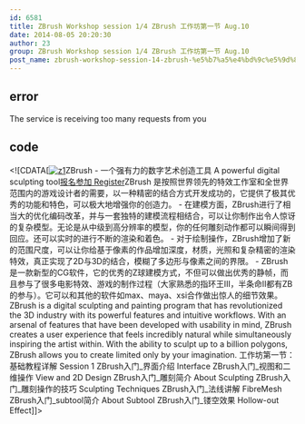 ```yaml
---
id: 6581
title: ZBrush Workshop session 1/4 ZBrush 工作坊第一节 Aug.10
date: 2014-08-05 20:20:30
author: 23
group: ZBrush Workshop session 1/4 ZBrush 工作坊第一节 Aug.10
post_name: zbrush-workshop-session-14-zbrush-%e5%b7%a5%e4%bd%9c%e5%9d%8a%e7%ac%ac%e4%b8%80%e8%8a%82-aug-10
---
```


## error
The service is receiving too many requests from you

## code
 <!\[CDATA\[[![z1](http://xinchejian.com/wp-content/uploads/2014/08/z1-245x290.jpg)](http://139.162.84.35/wp-content/uploads/2014/08/z1.jpg)ZBrush - 一个强有力的数字艺术创造工具 A powerful digital sculpting tool[报名参加 Register](http://www.huodongxing.com/go/xcjzb1 "立即报名")ZBrush 是按照世界领先的特效工作室和全世界范围内的游戏设计者的需要，以一种精密的结合方式开发成功的，它提供了极其优秀的功能和特色，可以极大地增强你的创造力。 - 在建模方面，ZBrush进行了相当大的优化编码改革，并与一套独特的建模流程相结合，可以让你制作出令人惊讶的复杂模型。无论是从中级到高分辨率的模型，你的任何雕刻动作都可以瞬间得到回应。还可以实时的进行不断的渲染和着色。 - 对于绘制操作，ZBrush增加了新的范围尺度，可以让你给基于像素的作品增加深度，材质，光照和复杂精密的渲染特效，真正实现了2D与3D的结合，模糊了多边形与像素之间的界限。 - ZBrush是一款新型的CG软件，它的优秀的Z球建模方式，不但可以做出优秀的静帧，而且参与了很多电影特效、游戏的制作过程（大家熟悉的指环王III，半条命II都有ZB的参与）。它可以和其他的软件如max、maya、xsi合作做出惊人的细节效果。 ZBrush is a digital sculpting and painting program that has revolutionized the 3D industry with its powerful features and intuitive workflows. With an arsenal of features that have been developed with usability in mind, ZBrush creates a user experience that feels incredibly natural while simultaneously inspiring the artist within. With the ability to sculpt up to a billion polygons, ZBrush allows you to create limited only by your imagination. 工作坊第一节：基础教程详解 Session 1 ZBrush入门\_界面介绍 Interface ZBrush入门\_视图和二维操作 View and 2D Design ZBrush入门\_雕刻简介 About Sculpting ZBrush入门\_雕刻操作的技巧 Sculpting Techniques ZBrush入门\_法线讲解 FibreMesh ZBrush入门\_subtool简介 About Subtool ZBrush入门\_镂空效果 Hollow-out Effect\]\]> 
